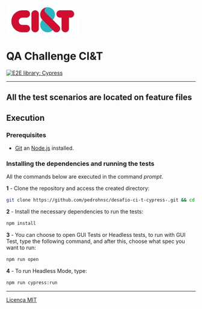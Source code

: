 ![picture alt](./images/cietlogo.png "CI&T Logo")

# QA Challenge CI&T
[![E2E library: Cypress](https://img.shields.io/badge/E2E%20Framework-Cypress-blue)](https://www.cypress.io/)

---

## All the test scenarios are located on feature files

## Execution

### Prerequisites

- [Git](https://git-scm.com/download/) an [Node.js](https://nodejs.org/en/download/) installed.

### Installing the dependencies and running the tests

All the commands below are executed in the command _prompt_.

**1** - Clone the repository and access the created directory:

```sh
git clone https://github.com/pedrohnsc/desafio-ci-t-cypress-.git && cd desafio-ci-t-cypress
```

**2** - Install the necessary dependencies to run the tests:

```sh
npm install
```

**3** - You can choose to open GUI Tests or Headless tests, to run with GUI Test, type the following command, and after this, choose what spec you want to run:

```sh
npm run open
```

**4** - To run Headless Mode, type:

```sh
npm run cypress:run
```
---
[Licença MIT](/LICENSE)